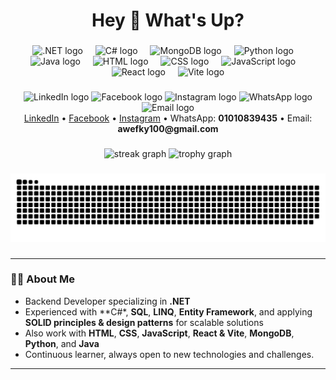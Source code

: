 <h1 align="center">Hey 👋 What's Up?</h1>

###

<div align="center">
  <img src="https://skillicons.dev/icons?i=dotnet" height="60" alt=".NET logo"  />
  <img width="12" />
  <img src="https://cdn.jsdelivr.net/gh/devicons/devicon/icons/csharp/csharp-original.svg" height="60" alt="C# logo"  />
  <img width="12" />
  <img src="https://skillicons.dev/icons?i=mongodb" height="60" alt="MongoDB logo"  />
  <img width="12" />
  <img src="https://skillicons.dev/icons?i=py" height="60" alt="Python logo"  />
  <img width="12" />
  <img src="https://cdn.jsdelivr.net/gh/devicons/devicon/icons/java/java-original.svg" height="60" alt="Java logo"  />
  <img width="12" />
  <img src="https://cdn.jsdelivr.net/gh/devicons/devicon/icons/html5/html5-original.svg" height="60" alt="HTML logo"  />
  <img width="12" />
  <img src="https://cdn.jsdelivr.net/gh/devicons/devicon/icons/css3/css3-original.svg" height="60" alt="CSS logo"  />
  <img width="12" />
  <img src="https://skillicons.dev/icons?i=js" height="60" alt="JavaScript logo"  />
  <img width="12" />
  <img src="https://skillicons.dev/icons?i=react" height="60" alt="React logo"  />
  <img width="12" />
  <img src="https://skillicons.dev/icons?i=vite" height="60" alt="Vite logo"  />
</div>

###

<div align="center">
  <img src="https://img.shields.io/static/v1?message=LinkedIn&logo=linkedin&label=&color=0077B5&logoColor=white&labelColor=&style=for-the-badge" height="25" alt="LinkedIn logo" onclick="window.open('https://www.linkedin.com/in/abdallah-wefky-16a84b220?utm_source=share&utm_campaign=share_via&utm_content=profile&utm_medium=android_app', '_blank')" />
  <img src="https://img.shields.io/static/v1?message=Facebook&logo=facebook&label=&color=1877F2&logoColor=white&labelColor=&style=for-the-badge" height="25" alt="Facebook logo" onclick="window.open('https://www.facebook.com/share/19qEgxT7Mc/', '_blank')" />
  <img src="https://img.shields.io/static/v1?message=Instagram&logo=instagram&label=&color=E4405F&logoColor=white&labelColor=&style=for-the-badge" height="25" alt="Instagram logo" onclick="window.open('https://www.instagram.com/awefky10?igsh=dm96YWVvN2Fwb2sw', '_blank')" />
  <img src="https://img.shields.io/static/v1?message=WhatsApp&logo=whatsapp&label=&color=25D366&logoColor=white&labelColor=&style=for-the-badge" height="25" alt="WhatsApp logo" />
  <img src="https://img.shields.io/static/v1?message=Email&logo=gmail&label=&color=D14836&logoColor=white&labelColor=&style=for-the-badge" height="25" alt="Email logo" />
</div>

<div align="center">
  <a href="https://www.linkedin.com/in/abdallah-wefky-16a84b220?utm_source=share&utm_campaign=share_via&utm_content=profile&utm_medium=android_app">LinkedIn</a> • 
  <a href="https://www.facebook.com/share/19qEgxT7Mc/">Facebook</a> • 
  <a href="https://www.instagram.com/awefky10?igsh=dm96YWVvN2Fwb2sw">Instagram</a> • 
  WhatsApp: <b>01010839435</b> • 
  Email: <b>awefky100@gmail.com</b>
</div>

###

<div align="center">
  <img src="https://streak-stats.demolab.com?user=awefky10&locale=en&mode=daily&theme=dracula&hide_border=false&border_radius=5&order=3" height="150" alt="streak graph"  />
  <img src="https://github-profile-trophy.vercel.app?username=awefky10&theme=dracula&column=-1&row=1&margin-w=8&margin-h=8&no-bg=false&no-frame=false&order=4" height="150" alt="trophy graph"  />
</div>

###

<picture>
  <source
    media="(prefers-color-scheme: dark)"
    srcset="https://raw.githubusercontent.com/platane/snk/output/github-contribution-grid-snake-dark.svg"
  />
  <source
    media="(prefers-color-scheme: light)"
    srcset="https://raw.githubusercontent.com/platane/snk/output/github-contribution-grid-snake.svg"
  />
  <img
    alt="github contribution grid snake animation"
    src="https://raw.githubusercontent.com/platane/snk/output/github-contribution-grid-snake.svg"
  />
</picture>

###

---

### 👨‍💻 About Me

<div>

- Backend Developer specializing in **.NET**
- Experienced with **C#*, **SQL**, **LINQ**, **Entity Framework**, and applying **SOLID principles & design patterns** for scalable solutions
- Also work with **HTML**, **CSS**, **JavaScript**, **React & Vite**, **MongoDB**, **Python**, and **Java**
- Continuous learner, always open to new technologies and challenges.

</div>

---
